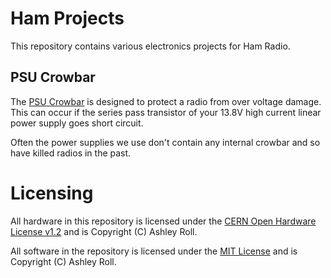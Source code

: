 # Ham Projects

This repository contains various electronics projects for Ham Radio.




## PSU Crowbar

The [PSU Crowbar](psu-crowbar) is designed to protect a radio from over voltage damage. This
can occur if the series pass transistor of your 13.8V high current linear power
supply goes short circuit.

Often the power supplies we use don't contain any internal crowbar and so have
killed radios in the past.



# Licensing

All hardware in this repository is licensed under the [CERN Open Hardware License v1.2](cern_ohl_v_1_2.txt)
and is Copyright (C) Ashley Roll.

All software in the repository is licensed under the [MIT License](LICENSE)
and is Copyright (C) Ashley Roll.